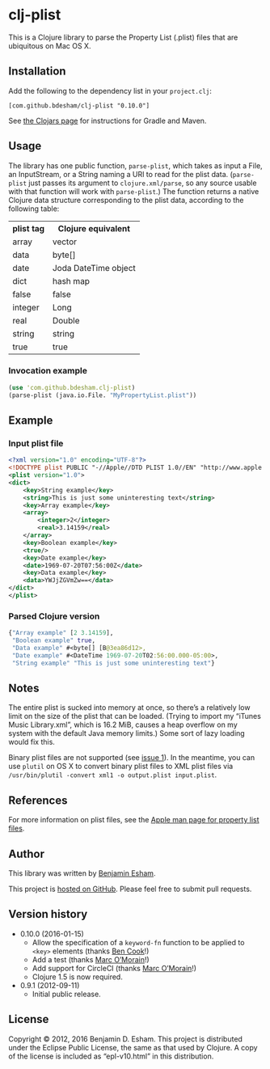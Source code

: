 # clj-plist

This is a Clojure library to parse the Property List (.plist) files that are ubiquitous on Mac OS X.

## Installation

Add the following to the dependency list in your `project.clj`:

    [com.github.bdesham/clj-plist "0.10.0"]

See [the Clojars page][Clojars] for instructions for Gradle and Maven.

[Clojars]: https://clojars.org/com.github.bdesham/clj-plist

## Usage

The library has one public function, `parse-plist`, which takes as input a File, an InputStream, or a String naming a URI to read for the plist data.  (`parse-plist` just passes its argument to `clojure.xml/parse`, so any source usable with that function will work with `parse-plist`.)  The function returns a native Clojure data structure corresponding to the plist data, according to the following table:

<table>
	<tr>
		<th>plist tag</th>
		<th>Clojure equivalent</th>
	</tr>
	<tr><td>array</td><td>vector</td></tr>
	<tr><td>data</td><td>byte[]</td></tr>
	<tr><td>date</td><td>Joda DateTime object</td></tr>
	<tr><td>dict</td><td>hash map</td></tr>
	<tr><td>false</td><td>false</td></tr>
	<tr><td>integer</td><td>Long</td></tr>
	<tr><td>real</td><td>Double</td></tr>
	<tr><td>string</td><td>string</td></tr>
	<tr><td>true</td><td>true</td></tr>
</table>

### Invocation example

```clojure
(use 'com.github.bdesham.clj-plist)
(parse-plist (java.io.File. "MyPropertyList.plist"))
```

## Example

### Input plist file

```xml
<?xml version="1.0" encoding="UTF-8"?>
<!DOCTYPE plist PUBLIC "-//Apple//DTD PLIST 1.0//EN" "http://www.apple.com/DTDs/PropertyList-1.0.dtd">
<plist version="1.0">
<dict>
	<key>String example</key>
	<string>This is just some uninteresting text</string>
	<key>Array example</key>
	<array>
		<integer>2</integer>
		<real>3.14159</real>
	</array>
	<key>Boolean example</key>
	<true/>
	<key>Date example</key>
	<date>1969-07-20T07:56:00Z</date>
	<key>Data example</key>
	<data>YWJjZGVmZw==</data>
</dict>
</plist>
```

### Parsed Clojure version

```clojure
{"Array example" [2 3.14159],
 "Boolean example" true,
 "Data example" #<byte[] [B@3ea86d12>,
 "Date example" #<DateTime 1969-07-20T02:56:00.000-05:00>,
 "String example" "This is just some uninteresting text"}
```

## Notes

The entire plist is sucked into memory at once, so there’s a relatively low limit on the size of the plist that can be loaded. (Trying to import my “iTunes Music Library.xml”, which is 16.2 MiB, causes a heap overflow on my system with the default Java memory limits.) Some sort of lazy loading would fix this.

Binary plist files are not supported (see [issue 1]).  In the meantime, you can use `plutil` on OS X to convert binary plist files to XML plist files via `/usr/bin/plutil -convert xml1 -o output.plist input.plist`.

[issue 1]: https://github.com/bdesham/clj-plist/issues/1

## References

For more information on plist files, see the [Apple man page for property list files](https://developer.apple.com/library/mac/documentation/Darwin/Reference/ManPages/man5/plist.5.html).

## Author

This library was written by [Benjamin Esham](https://esham.io).

This project is [hosted on GitHub](https://github.com/bdesham/clj-plist). Please feel free to submit pull requests.

## Version history

* 0.10.0 (2016-01-15)
    * Allow the specification of a `keyword-fn` function to be applied to `<key>` elements (thanks [Ben Cook]!)
    * Add a test (thanks [Marc O’Morain]!)
    * Add support for CircleCI (thanks [Marc O’Morain]!)
    * Clojure 1.5 is now required.
* 0.9.1 (2012-09-11)
    * Initial public release.

[Ben Cook]: https://github.com/blx
[Marc O’Morain]: https://github.com/marcomorain

## License

Copyright © 2012, 2016 Benjamin D. Esham. This project is distributed under the Eclipse Public License, the same as that used by Clojure. A copy of the license is included as “epl-v10.html” in this distribution.
